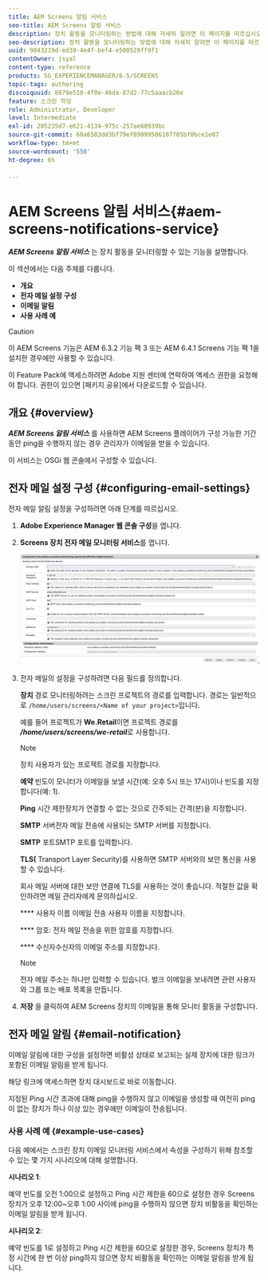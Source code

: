 ```yaml
---
title: AEM Screens 알림 서비스
seo-title: AEM Screens 알림 서비스
description: 장치 활동을 모니터링하는 방법에 대해 자세히 알려면 이 페이지를 따르십시오.
seo-description: 장치 활동을 모니터링하는 방법에 대해 자세히 알려면 이 페이지를 따르십시오.
uuid: 9843219d-ed39-4e4f-bef4-e500528ff9f1
contentOwner: jsyal
content-type: reference
products: SG_EXPERIENCEMANAGER/6.5/SCREENS
topic-tags: authoring
discoiquuid: 8879e510-4f0e-46da-87d2-77c5aaacb26e
feature: 스크린 작성
role: Administrator, Developer
level: Intermediate
exl-id: 205235d7-e621-4134-975c-257ae60939bc
source-git-commit: 60a6583dd3bf79ef09099506107705bf0bce1e07
workflow-type: tm+mt
source-wordcount: '558'
ht-degree: 6%

---
```


# AEM Screens 알림 서비스{#aem-screens-notifications-service}

<!--removed from metadata: admitteddomains: @adobe.com;@caesars.com-->

***AEM Screens 알림 서비스*** 는 장치 활동을 모니터링할 수 있는 기능을 설명합니다.

이 섹션에서는 다음 주제를 다룹니다.

* **개요**
* **전자 메일 설정 구성**
* **이메일 알림**
* **사용 사례 예**

>[!CAUTION]
>
>이 AEM Screens 기능은 AEM 6.3.2 기능 팩 3 또는 AEM 6.4.1 Screens 기능 팩 1을 설치한 경우에만 사용할 수 있습니다.
>
>이 Feature Pack에 액세스하려면 Adobe 지원 센터에 연락하여 액세스 권한을 요청해야 합니다. 권한이 있으면 [패키지 공유]에서 다운로드할 수 있습니다.

## 개요 {#overview}

***AEM Screens 알림 서비스*** 를 사용하면 AEM Screens 플레이어가 구성 가능한 기간 동안 ping을 수행하지 않는 경우 관리자가 이메일을 받을 수 있습니다.

이 서비스는 OSGi 웹 콘솔에서 구성할 수 있습니다.

## 전자 메일 설정 구성 {#configuring-email-settings}

전자 메일 알림 설정을 구성하려면 아래 단계를 따르십시오.

1. **Adobe Experience Manager 웹 콘솔 구성**&#x200B;을 엽니다.
1. **Screens 장치 전자 메일 모니터링 서비스**&#x200B;를 엽니다.

   ![screen_shot_2018-04-26at44602pm](assets/screen_shot_2018-04-26at44602pm.png)

1. 전자 메일의 설정을 구성하려면 다음 필드를 정의합니다.

   **장치** 경로 모니터링하려는 스크린 프로젝트의 경로를 입력합니다. 경로는 일반적으로 `/home/users/screens/<Name of your project>`입니다.

   예를 들어 프로젝트가 **We.Retail**&#x200B;이면 프로젝트 경로를 ***/home/users/screens/we-retail***&#x200B;로 사용합니다.

   >[!NOTE]
   >
   >장치 사용자가 있는 프로젝트 경로를 지정합니다.

   **예약** 빈도이 모니터가 이메일을 보낼 시간(예: 오후 5시 또는 17시)이나 빈도를 지정합니다(예: 1).

   **Ping** 시간 제한장치가 연결할 수 없는 것으로 간주되는 간격(분)을 지정합니다.

   **SMTP** 서버전자 메일 전송에 사용되는 SMTP 서버를 지정합니다.

   **SMTP** 포트SMTP 포트를 입력합니다.

   **TLS(** Transport Layer Security)를 사용하면 SMTP 서버와의 보안 통신을 사용할 수 있습니다.

   회사 메일 서버에 대한 보안 연결에 TLS를 사용하는 것이 좋습니다. 적절한 값을 확인하려면 메일 관리자에게 문의하십시오.

   **** 사용자 이름 이메일 전송 사용자 이름을 지정합니다.

   **** 암호: 전자 메일 전송을 위한 암호를 지정합니다.

   **** 수신자수신자의 이메일 주소를 지정합니다.

   >[!NOTE]
   >
   >전자 메일 주소는 하나만 입력할 수 있습니다. 벌크 이메일을 보내려면 관련 사용자와 그룹 또는 배포 목록을 만듭니다.

1. **저장** 을 클릭하여 AEM Screens 장치의 이메일을 통해 모니터 활동을 구성합니다.

## 전자 메일 알림 {#email-notification}

이메일 알림에 대한 구성을 설정하면 비활성 상태로 보고되는 실제 장치에 대한 링크가 포함된 이메일 알림을 받게 됩니다.

해당 링크에 액세스하면 장치 대시보드로 바로 이동합니다.

지정된 Ping 시간 초과에 대해 ping을 수행하지 않고 이메일을 생성할 때 여전히 ping이 없는 장치가 하나 이상 있는 경우에만 이메일이 전송됩니다.

### 사용 사례 예 {#example-use-cases}

다음 예에서는 스크린 장치 이메일 모니터링 서비스에서 속성을 구성하기 위해 참조할 수 있는 몇 가지 시나리오에 대해 설명합니다.

**시나리오 1**:

예약 빈도를 오전 1:00으로 설정하고 Ping 시간 제한을 60으로 설정한 경우 Screens 장치가 오후 12:00~오후 1:00 사이에 ping을 수행하지 않으면 장치 비활동을 확인하는 이메일 알림을 받게 됩니다.

**시나리오 2**:

예약 빈도를 1로 설정하고 Ping 시간 제한을 60으로 설정한 경우, Screens 장치가 특정 시간에 한 번 이상 ping하지 않으면 장치 비활동을 확인하는 이메일 알림을 받게 됩니다.
